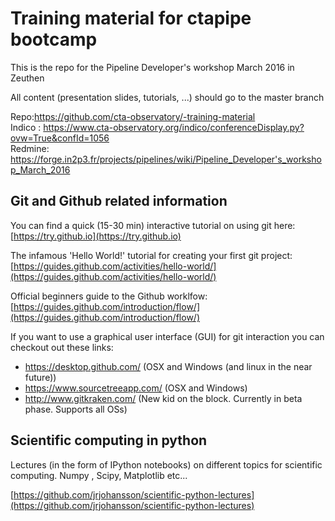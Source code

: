 # Training material  for ctapipe bootcamp
This is the repo for the Pipeline Developer's workshop March 2016 in Zeuthen

All content (presentation slides, tutorials, ...) should go to the master branch

Repo:https://github.com/cta-observatory/-training-material  
Indico : https://www.cta-observatory.org/indico/conferenceDisplay.py?ovw=True&confId=1056  
Redmine: https://forge.in2p3.fr/projects/pipelines/wiki/Pipeline_Developer's_workshop_March_2016  


## Git and Github related information

You can find a quick (15-30 min) interactive tutorial on using git here: [https://try.github.io](https://try.github.io)

The infamous 'Hello World!' tutorial for creating your first git project: [https://guides.github.com/activities/hello-world/](https://guides.github.com/activities/hello-world/)

Official beginners guide to the Github worklfow: [https://guides.github.com/introduction/flow/](https://guides.github.com/introduction/flow/)

If you want to use a graphical user interface (GUI) for git interaction you can checkout out these links:

  * https://desktop.github.com/  (OSX and Windows (and linux in the near future))
  * https://www.sourcetreeapp.com/ (OSX and Windows)
  * http://www.gitkraken.com/ (New kid on the block. Currently in beta phase. Supports all OSs)

## Scientific computing in python

Lectures (in the form of IPython notebooks) on different topics for scientific computing. Numpy , Scipy, Matplotlib etc...

[https://github.com/jrjohansson/scientific-python-lectures](https://github.com/jrjohansson/scientific-python-lectures)

